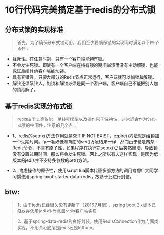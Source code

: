 # 10行代码完美搞定基于redis的分布式锁

## 分布式锁的实现标准

> 首先，为了确保分布式锁可用，我们至少要确保锁的实现同时满足以下四个条件：

* 互斥性。在任意时刻，只有一个客户端能持有锁。
* 不会发生死锁。即使有一个客户端在持有锁的期间崩溃而没有主动解锁，也能保证后续其他客户端能加锁。
* 具有容错性。只要大部分的Redis节点正常运行，客户端就可以加锁和解锁。
* 解铃还须系铃人。加锁和解锁必须是同一个客户端，客户端自己不能把别人加的锁给解了。

## 基于redis实现分布式锁

> redis由于其高性能，单线程模型以及操作原子性特性，非常适合作为分布式锁的中间件，注意的几个点：

- 1、redis的setnx()方法作用就是SET IF NOT EXIST，expire()方法就是给锁加一个过期时间。乍一看好像和前面的set()方法结果一样，然而由于这是两条Redis命令，不具有原子性，如果程序在执行完setnx()之后突然崩溃，导致锁没有设置过期时间。那么将会发生死锁。网上之所以有人这样实现，是因为低版本的jedis并不支持多参数的set()方法。

- 2、考虑操作的原子性，使用script lua脚本代替多部方法的调用考虑广大同学习惯使用spring-boot-starter-data-redis，故基于此进行封装。

## btw:
> 1、由于jedis已经很久没有更新了（2016.7月起），spring boot 2.x版本已经放弃使用jedis作为底层redis客户端实现.

> 2、基于spring-data-redis的良好封装，使用RedisConnection作为门面类实现，不用关心底层是jedis还是lettuce。